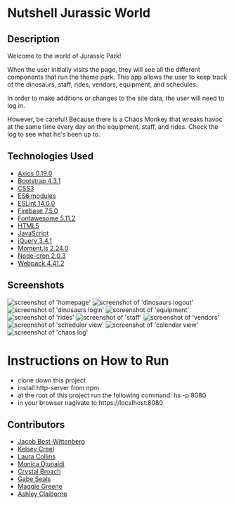 # Nutshell Jurassic World

## Description
Welcome to the world of Jurassic Park!

When the user initially visits the page, they will see all the different components that run the theme park. This app allows the user to keep track of the dinosaurs, staff, rides, vendors, equipment, and schedules.

In order to make additions or changes to the site data, the user will need to log in.

However, be careful! Because there is a Chaos Monkey that wreaks havoc at the same time every day on the equipment, staff, and rides.  Check the log to see what he's been up to.

## Technologies Used

* [Axios 0.19.0](https://www.npmjs.com/package/axios)
* [Bootstrap 4.3.1](https://getbootstrap.com/)
* [CSS3](https://www.w3.org/Style/CSS/Overview.en.html)
* [ES6 modules](https://developer.mozilla.org/en-US/docs/Web/JavaScript/Guide/Modules)
* [ESLint 14.0.0](https://eslint.org/)
* [Firebase 7.5.0](https://firebase.google.com/)
* [Fontawesome 5.11.2](https://fontawesome.com/6?next=%2F)
* [HTML5](https://html.spec.whatwg.org/multipage/)
* [JavaScript](https://www.javascript.com/)
* [jQuery 3.4.1](https://jquery.com/)
* [Moment.js 2.24.0](https://momentjs.com/)
* [Node-cron 2.0.3](https://www.npmjs.com/package/node-cron)
* [Webpack 4.41.2](https://webpack.js.org/)

## Screenshots
![screenshot of 'homepage'](https://raw.githubusercontent.com/nss-evening-cohort-10/nutshell-jurassic-world/master/images/readmeImg/homepageUpdate.png)
![screenshot of 'dinosaurs logout'](https://raw.githubusercontent.com/nss-evening-cohort-10/nutshell-jurassic-world/master/images/readmeImg/dinoLogin.PNG)
![screenshot of 'dinosaurs login'](https://raw.githubusercontent.com/nss-evening-cohort-10/nutshell-jurassic-world/master/images/readmeImg/dinoLogout.PNG)
![screenshot of 'equipment'](https://raw.githubusercontent.com/nss-evening-cohort-10/nutshell-jurassic-world/master/images/readmeImg/equipmentUpdate.png)
![screenshot of 'rides'](https://raw.githubusercontent.com/nss-evening-cohort-10/nutshell-jurassic-world/master/images/readmeImg/rides.PNG)
![screenshot of 'staff'](https://raw.githubusercontent.com/nss-evening-cohort-10/nutshell-jurassic-world/master/images/readmeImg/staff.PNG)
![screenshot of 'vendors'](https://raw.githubusercontent.com/nss-evening-cohort-10/nutshell-jurassic-world/master/images/readmeImg/vendors.png)
![screenshot of 'scheduler view'](https://raw.githubusercontent.com/nss-evening-cohort-10/nutshell-jurassic-world/master/images/readmeImg/scheduleOpenShifts.png)
![screenshot of 'calendar view'](https://raw.githubusercontent.com/nss-evening-cohort-10/nutshell-jurassic-world/master/images/readmeImg/scheduleCalendar.png)
![screenshot of 'chaos log'](https://raw.githubusercontent.com/nss-evening-cohort-10/nutshell-jurassic-world/master/images/readmeImg/chaosLog.png)

# Instructions on How to Run
* clone down this project
* install http-server from npm
* at the root of this project run the following command: hs -p 8080
* in your browser nagivate to https://localhost:8080

## Contributors
* [Jacob Best-Wittenberg](https://github.com/jacob-bw)
* [Kelsey Creel](https://github.com/kelseycreel)
* [Laura Collins](https://github.com/LaCollins)
* [Monica Djunaidi](https://github.com/djunaim)
* [Crystal Broach](https://github.com/broach44)
* [Gabe Seals](https://github.com/gseals)
* [Maggie Greene](https://github.com/maggieisgreene)
* [Ashley Claiborne](https://github.com/aclai4067)